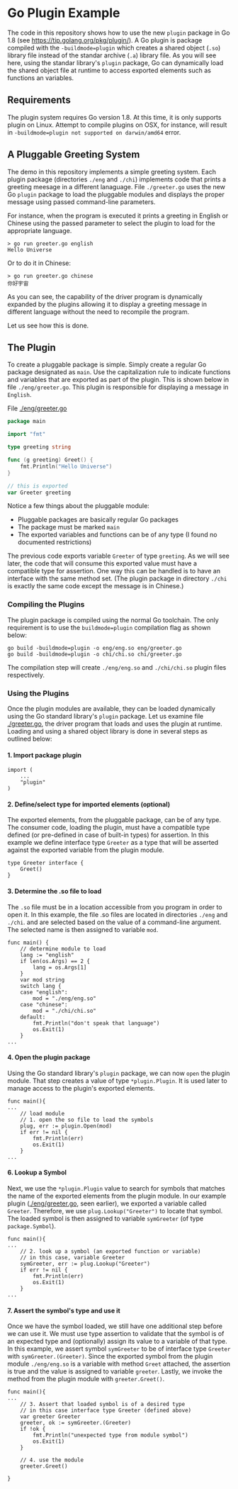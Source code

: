 # Go Plugin Example

The code in this repository shows how to use the new `plugin` package in Go 1.8 (see https://tip.golang.org/pkg/plugin/).  A Go plugin is package compiled with the `-buildmode=plugin` which creates a shared object (`.so`) library file instead of the standar archive (`.a`) library file.  As you will see here, using the standar library's `plugin` package, Go can dynamically load the shared object file at runtime to access exported elements such as functions an variables.

## Requirements
The plugin system requires Go version 1.8.  At this time, it is only supports plugin on Linux.  Attempt 
to compile plugins on OSX, for instance, will result in  `-buildmode=plugin not supported on darwin/amd64` error.

## A Pluggable Greeting System
The demo in this repository implements a simple greeting system.  Each plugin package (directories `./eng` and `./chi`) implements code that prints a greeting meesage in a different lanaguage.  File `./greeter.go` uses the new Go `plugin` package to load the pluggable modules and displays the proper message using passed command-line parameters.

For instance, when the program is executed it prints a greeting in English or Chinese 
using the passed parameter to select the plugin to load for the appropriate language.
```
> go run greeter.go english
Hello Universe
```
Or to do it in Chinese:
```
> go run greeter.go chinese
你好宇宙
```
As you can see, the capability of the driver program is dynamically expanded by the plugins allowing it to display a greeting message in different language without the need to recompile the program.

Let us see how this is done.


## The Plugin
To create a pluggable package is simple.  Simply create a regular Go package designated as `main`. Use the capitalization rule to indicate functions and variables that are exported as part of the plugin.  This is shown below in file  `./eng/greeter.go`.  This plugin is responsible for displaying a message in `English`.  

File [./eng/greeter.go](./eng/greeter.go)

```go
package main

import "fmt"

type greeting string

func (g greeting) Greet() {
	fmt.Println("Hello Universe")
}

// this is exported
var Greeter greeting
```
Notice a few things about the pluggable module:

- Pluggable packages are basically regular Go packages
- The package must be marked `main`
- The exported variables and functions can be of any type (I found no documented restrictions)

The previous code exports variable `Greeter` of type `greeting`.  As we will see later, the code that will consume this exported value must have a compatible type for assertion.  One way this can be handled is to have an interface with the same method set. (The plugin package in directory `./chi` is exactly the same code except the message is in Chinese.)

### Compiling the Plugins
The plugin package is compiled using the normal Go toolchain.  The only requirement is to use the `buildmode=plugin` compilation flag as shown below:

```
go build -buildmode=plugin -o eng/eng.so eng/greeter.go
go build -buildmode=plugin -o chi/chi.so chi/greeter.go
```
The compilation step will create `./eng/eng.so` and `./chi/chi.so` plugin files respectively.

### Using the Plugins
Once the plugin modules are available, they can be loaded dynamically using the Go standard library's `plugin` package.  Let us examine file [./greeter.go](./greeter.go), the driver program that loads and uses the plugin at runtime. Loading and using a shared object library is done in several steps as outlined below:

#### 1. Import package plugin
```
import (
	...
	"plugin"
)
```
#### 2. Define/select type for imported elements (optional)
The exported elements, from the pluggable package, can be of any type.  The consumer code, loading the plugin, must have a compatible type defined (or pre-defined in case of built-in types) for assertion. In this example we define interface type `Greeter` as a type that will be asserted against the exported variable from the plugin module. 
```
type Greeter interface {
	Greet()
}
```
#### 3. Determine the .so file to load
The `.so` file must be in a location accessible from you program in order to open it.  In this example, the file .so files are located in directories `./eng` and `./chi`.  and are selected based on the value of a command-line argument.  The selected name is then assigned to variable `mod`.
```
func main() {
	// determine module to load
	lang := "english"
	if len(os.Args) == 2 {
		lang = os.Args[1]
	}
	var mod string
	switch lang {
	case "english":
		mod = "./eng/eng.so"
	case "chinese":
		mod = "./chi/chi.so"
	default:
		fmt.Println("don't speak that language")
		os.Exit(1)
	}
...
```
#### 4. Open the plugin package
Using the Go standard library's `plugin` package, we can now `open` the plugin module.  That step creates a value of type `*plugin.Plugin`.  It is used later to manage access to the plugin's exported elements.

```
func main(){
...
	// load module
	// 1. open the so file to load the symbols
	plug, err := plugin.Open(mod)
	if err != nil {
		fmt.Println(err)
		os.Exit(1)
	}
...
```
#### 6. Lookup a Symbol
Next, we use the `*plugin.Plugin` value to search for symbols that matches the name of the exported elements from the plugin module.  In our example plugin ([./eng/greeter.go](./eng/greeter.go), seen earlier), we exported a variable called `Greeter`.  Therefore, we use `plug.Lookup("Greeter")` to locate that symbol.  The loaded symbol is then assigned to variable `symGreeter` (of type `package.Symbol`).
```
func main(){
...
	// 2. look up a symbol (an exported function or variable)
	// in this case, variable Greeter
	symGreeter, err := plug.Lookup("Greeter")
	if err != nil {
		fmt.Println(err)
		os.Exit(1)
	}
...
```

#### 7. Assert the symbol's type and use it
Once we have the symbol loaded, we still have one additional step before we can use it.  We must use type assertion to validate that the symbol is of an expected type and (optionally) assign its value to a variable of that type.  In this example, we assert symbol `symGreeter` to be of interface type `Greeter` with `symGreeter.(Greeter)`.  Since the exported symbol from the plugin module `./eng/eng.so` is a variable with method `Greet` attached, the assertion is true and the value is assigned to variable `greeter`.  Lastly, we invoke the method from the plugin module with `greeter.Greet()`.
```
func main(){
...
	// 3. Assert that loaded symbol is of a desired type
	// in this case interface type Greeter (defined above)
	var greeter Greeter
	greeter, ok := symGreeter.(Greeter)
	if !ok {
		fmt.Println("unexpected type from module symbol")
		os.Exit(1)
	}

	// 4. use the module
	greeter.Greet()

}
```
